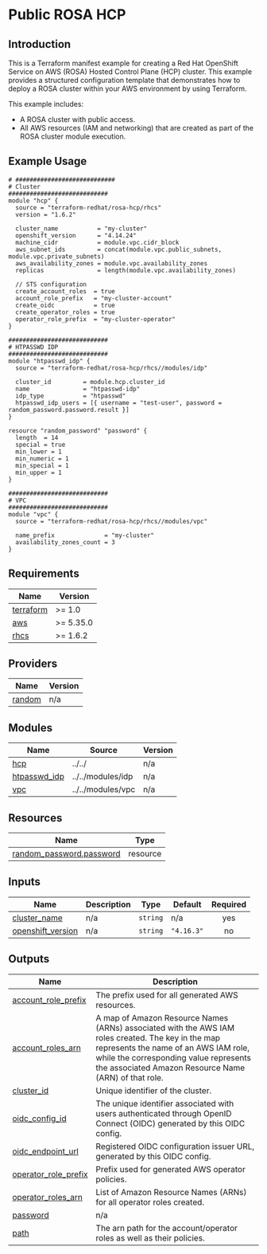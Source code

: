 # Public ROSA HCP

## Introduction

This is a Terraform manifest example for creating a Red Hat OpenShift Service on AWS (ROSA) Hosted Control Plane (HCP) cluster. This example provides a structured configuration template that demonstrates how to deploy a ROSA cluster within your AWS environment by using Terraform.

This example includes:
- A ROSA cluster with public access.
- All AWS resources (IAM and networking) that are created as part of the ROSA cluster module execution.

## Example Usage

```
# ############################
# Cluster
############################
module "hcp" {
  source = "terraform-redhat/rosa-hcp/rhcs"
  version = "1.6.2"

  cluster_name           = "my-cluster"
  openshift_version      = "4.14.24"
  machine_cidr           = module.vpc.cidr_block
  aws_subnet_ids         = concat(module.vpc.public_subnets, module.vpc.private_subnets)
  aws_availability_zones = module.vpc.availability_zones
  replicas               = length(module.vpc.availability_zones)

  // STS configuration
  create_account_roles  = true
  account_role_prefix   = "my-cluster-account"
  create_oidc           = true
  create_operator_roles = true
  operator_role_prefix  = "my-cluster-operator"
}

############################
# HTPASSWD IDP
############################
module "htpasswd_idp" {
  source = "terraform-redhat/rosa-hcp/rhcs//modules/idp"

  cluster_id         = module.hcp.cluster_id
  name               = "htpasswd-idp"
  idp_type           = "htpasswd"
  htpasswd_idp_users = [{ username = "test-user", password = random_password.password.result }]
}

resource "random_password" "password" {
  length  = 14
  special = true
  min_lower = 1
  min_numeric = 1
  min_special = 1
  min_upper = 1
}

############################
# VPC
############################
module "vpc" {
  source = "terraform-redhat/rosa-hcp/rhcs//modules/vpc"

  name_prefix              = "my-cluster"
  availability_zones_count = 3
}
```

<!-- BEGIN_AUTOMATED_TF_DOCS_BLOCK -->
## Requirements

| Name | Version |
|------|---------|
| <a name="requirement_terraform"></a> [terraform](#requirement\_terraform) | >= 1.0 |
| <a name="requirement_aws"></a> [aws](#requirement\_aws) | >= 5.35.0 |
| <a name="requirement_rhcs"></a> [rhcs](#requirement\_rhcs) | >= 1.6.2 |

## Providers

| Name | Version |
|------|---------|
| <a name="provider_random"></a> [random](#provider\_random) | n/a |

## Modules

| Name | Source | Version |
|------|--------|---------|
| <a name="module_hcp"></a> [hcp](#module\_hcp) | ../../ | n/a |
| <a name="module_htpasswd_idp"></a> [htpasswd\_idp](#module\_htpasswd\_idp) | ../../modules/idp | n/a |
| <a name="module_vpc"></a> [vpc](#module\_vpc) | ../../modules/vpc | n/a |

## Resources

| Name | Type |
|------|------|
| [random_password.password](https://registry.terraform.io/providers/hashicorp/random/latest/docs/resources/password) | resource |

## Inputs

| Name | Description | Type | Default | Required |
|------|-------------|------|---------|:--------:|
| <a name="input_cluster_name"></a> [cluster\_name](#input\_cluster\_name) | n/a | `string` | n/a | yes |
| <a name="input_openshift_version"></a> [openshift\_version](#input\_openshift\_version) | n/a | `string` | `"4.16.3"` | no |

## Outputs

| Name | Description |
|------|-------------|
| <a name="output_account_role_prefix"></a> [account\_role\_prefix](#output\_account\_role\_prefix) | The prefix used for all generated AWS resources. |
| <a name="output_account_roles_arn"></a> [account\_roles\_arn](#output\_account\_roles\_arn) | A map of Amazon Resource Names (ARNs) associated with the AWS IAM roles created. The key in the map represents the name of an AWS IAM role, while the corresponding value represents the associated Amazon Resource Name (ARN) of that role. |
| <a name="output_cluster_id"></a> [cluster\_id](#output\_cluster\_id) | Unique identifier of the cluster. |
| <a name="output_oidc_config_id"></a> [oidc\_config\_id](#output\_oidc\_config\_id) | The unique identifier associated with users authenticated through OpenID Connect (OIDC) generated by this OIDC config. |
| <a name="output_oidc_endpoint_url"></a> [oidc\_endpoint\_url](#output\_oidc\_endpoint\_url) | Registered OIDC configuration issuer URL, generated by this OIDC config. |
| <a name="output_operator_role_prefix"></a> [operator\_role\_prefix](#output\_operator\_role\_prefix) | Prefix used for generated AWS operator policies. |
| <a name="output_operator_roles_arn"></a> [operator\_roles\_arn](#output\_operator\_roles\_arn) | List of Amazon Resource Names (ARNs) for all operator roles created. |
| <a name="output_password"></a> [password](#output\_password) | n/a |
| <a name="output_path"></a> [path](#output\_path) | The arn path for the account/operator roles as well as their policies. |
<!-- END_AUTOMATED_TF_DOCS_BLOCK -->